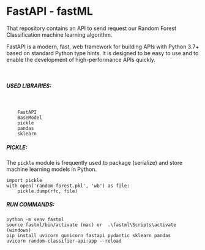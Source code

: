 # FastAPI - fastML

That repository contains an API to send request our Random Forest Classification machine learning algorithm.

FastAPI is a modern, fast, web framework for building APIs with Python 3.7+ based on standard Python type hints. It is designed to be easy to use and to enable the development of high-performance APIs quickly.

<br>

##### USED LIBRARIES:
<br>

```
    FastAPI
    BaseModel
    pickle
    pandas
    sklearn
```



##### PICKLE:

The `pickle` module is frequently used to package (serialize) and store machine learning models in Python.
  
``` 
import pickle
with open('random-forest.pkl', 'wb') as file:
    pickle.dump(rfc, file)
```


##### RUN COMMANDS:

```
python -m venv fastml
source fastml/bin/activate (mac) or  .\fastml\Scripts\activate (windows)
pip install uvicorn gunicorn fastapi pydantic sklearn pandas
uvicorn random-classifier-api:app --reload
```



